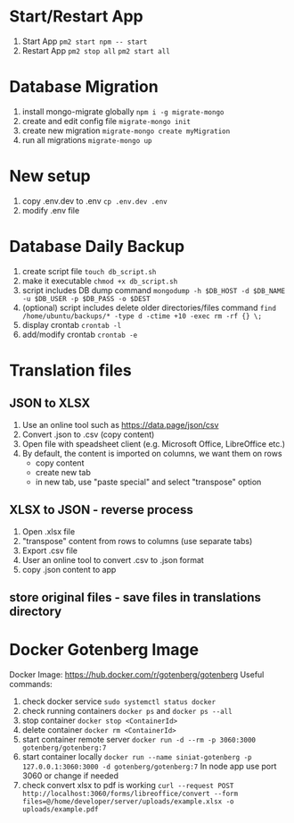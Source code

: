 # Start/Restart App
1. Start App
```pm2 start npm -- start```
2. Restart App
```pm2 stop all```
```pm2 start all```

# Database Migration
1. install mongo-migrate globally
```npm i -g migrate-mongo```
2. create and edit config file
```migrate-mongo init```
2. create new migration
```migrate-mongo create myMigration```
3. run all migrations
```migrate-mongo up``` 

# New setup
1. copy .env.dev to .env
```cp .env.dev .env```
2. modify .env file

# Database Daily Backup
1. create script file
```touch db_script.sh```
2. make it executable
```chmod +x db_script.sh```
3. script includes DB dump command 
```mongodump -h $DB_HOST -d $DB_NAME -u $DB_USER -p $DB_PASS -o $DEST```
4. (optional) script includes delete older directories/files command
```find /home/ubuntu/backups/* -type d -ctime +10 -exec rm -rf {} \;```
5. display crontab
```crontab -l```
6. add/modify crontab
```crontab -e```

# Translation files
## JSON to XLSX
1. Use an online tool such as https://data.page/json/csv
2. Convert .json to .csv (copy content)
3. Open file with speadsheet client (e.g. Microsoft Office, LibreOffice etc.)
4. By default, the content is imported on columns, we want them on rows
    - copy content
    - create new tab
    - in new tab, use "paste special" and select "transpose" option
## XLSX to JSON - reverse process
1. Open .xlsx file
2. "transpose" content from rows to columns (use separate tabs)    
3. Export .csv file
4. User an online tool to convert .csv to .json format
5. copy .json content to app
## store original files - save files in translations directory

# Docker Gotenberg Image
Docker Image: https://hub.docker.com/r/gotenberg/gotenberg
Useful commands:
1. check docker service
```sudo systemctl status docker```
2. check running containers
```docker ps``` and ```docker ps --all```
3. stop container
```docker stop <ContainerId>```
4. delete container
```docker rm <ContainerId>```
5. start container remote server
```docker run -d --rm -p 3060:3000 gotenberg/gotenberg:7```
6. start container locally
```docker run --name siniat-gotenberg -p 127.0.0.1:3060:3000 -d gotenberg/gotenberg:7```
In node app use port 3060 or change if needed
7. check convert xlsx to pdf is working
```curl --request POST http://localhost:3060/forms/libreoffice/convert --form files=@/home/developer/server/uploads/example.xlsx -o uploads/example.pdf```
